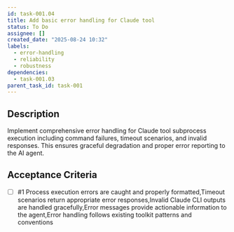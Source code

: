 ```yaml
---
id: task-001.04
title: Add basic error handling for Claude tool
status: To Do
assignee: []
created_date: "2025-08-24 10:32"
labels:
  - error-handling
  - reliability
  - robustness
dependencies:
  - task-001.03
parent_task_id: task-001
---
```


## Description

Implement comprehensive error handling for Claude tool subprocess execution including command failures, timeout scenarios, and invalid responses. This ensures graceful degradation and proper error reporting to the AI agent.

## Acceptance Criteria

<!-- AC:BEGIN -->

- [ ] #1 Process execution errors are caught and properly formatted,Timeout scenarios return appropriate error responses,Invalid Claude CLI outputs are handled gracefully,Error messages provide actionable information to the agent,Error handling follows existing toolkit patterns and conventions
<!-- AC:END -->
